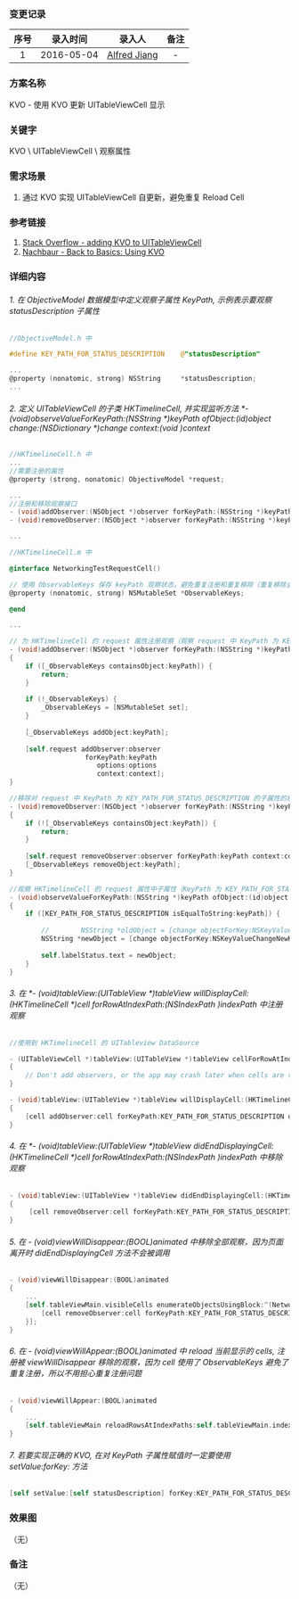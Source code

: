 ### 变更记录

| 序号 | 录入时间 | 录入人 | 备注 |
|:--------:|:--------:|:--------:|:--------:|
| 1 | 2016-05-04 | [Alfred Jiang](https://github.com/viktyz) | - |

### 方案名称

KVO - 使用 KVO 更新 UITableViewCell 显示

### 关键字

KVO \ UITableViewCell \ 观察属性

### 需求场景

1. 通过 KVO 实现 UITableViewCell 自更新，避免重复 Reload Cell

### 参考链接

1. [Stack Overflow - adding KVO to UITableViewCell](http://stackoverflow.com/questions/7656323/adding-kvo-to-uitableviewcell)
2. [Nachbaur - Back to Basics: Using KVO](https://nachbaur.com/2011/07/29/back-to-basics-using-kvo/)

### 详细内容

###### 1. 在 *ObjectiveModel* 数据模型中定义观察子属性 *KeyPath*, 示例表示要观察 *statusDescription* 子属性
```objectivec
//ObjectiveModel.h 中

#define KEY_PATH_FOR_STATUS_DESCRIPTION    @"statusDescription"

...
@property (nonatomic, strong) NSString     *statusDescription;
...
```

###### 2. 定义 *UITableViewCell* 的子类 *HKTimelineCell*, 并实现监听方法 *- (void)observeValueForKeyPath:(NSString *)keyPath ofObject:(id)object change:(NSDictionary *)change context:(void *)context*
```objectivec
//HKTimelineCell.h 中
...
//需要注册的属性
@property (strong, nonatomic) ObjectiveModel *request;

...
//注册和移除观察接口
- (void)addObserver:(NSObject *)observer forKeyPath:(NSString *)keyPath options:(NSKeyValueObservingOptions)options context:(void *)context;
- (void)removeObserver:(NSObject *)observer forKeyPath:(NSString *)keyPath context:(void *)context;

...

//HKTimelineCell.m 中

@interface NetworkingTestRequestCell()

// 使用 ObservableKeys 保存 keyPath 观察状态，避免重复注册和重复移除（重复移除会导致 crash）
@property (nonatomic, strong) NSMutableSet *ObservableKeys;

@end

...

// 为 HKTimelineCell 的 request 属性注册观察（观察 request 中 KeyPath 为 KEY_PATH_FOR_STATUS_DESCRIPTION 的子属性）, 此处的 request 为 ObjectiveModel 类型对象注册观察
- (void)addObserver:(NSObject *)observer forKeyPath:(NSString *)keyPath options:(NSKeyValueObservingOptions)options context:(void *)context
{
    if ([_ObservableKeys containsObject:keyPath]) {
        return;
    }
    
    if (!_ObservableKeys) {
        _ObservableKeys = [NSMutableSet set];
    }
    
    [_ObservableKeys addObject:keyPath];
    
    [self.request addObserver:observer
                   forKeyPath:keyPath
                      options:options
                      context:context];
}

//移除对 request 中 KeyPath 为 KEY_PATH_FOR_STATUS_DESCRIPTION 的子属性的观察
- (void)removeObserver:(NSObject *)observer forKeyPath:(NSString *)keyPath context:(nullable void *)context
{
    if (![_ObservableKeys containsObject:keyPath]) {
        return;
    }
    
    [self.request removeObserver:observer forKeyPath:keyPath context:context];
    [_ObservableKeys removeObject:keyPath];
}

//观察 HKTimelineCell 的 request 属性中子属性（KeyPath 为 KEY_PATH_FOR_STATUS_DESCRIPTION）值的变化并更新 labelStatus 显示，此处的 request 为 ObjectiveModel 类型对象
- (void)observeValueForKeyPath:(NSString *)keyPath ofObject:(id)object change:(NSDictionary *)change context:(void *)context
{
    if ([KEY_PATH_FOR_STATUS_DESCRIPTION isEqualToString:keyPath]) {
        
        //        NSString *oldObject = [change objectForKey:NSKeyValueChangeOldKey];
        NSString *newObject = [change objectForKey:NSKeyValueChangeNewKey];
        
        self.labelStatus.text = newObject;
    }
}

```

###### 3. 在 *- (void)tableView:(UITableView *)tableView willDisplayCell:(HKTimelineCell *)cell forRowAtIndexPath:(NSIndexPath *)indexPath* 中注册观察
```objectivec
//使用到 HKTimelineCell 的 UITableview DataSource

- (UITableViewCell *)tableView:(UITableView *)tableView cellForRowAtIndexPath:(NSIndexPath *)indexPath
{
    // Don't add observers, or the app may crash later when cells are recycled
}

- (void)tableView:(UITableView *)tableView willDisplayCell:(HKTimelineCell *)cell forRowAtIndexPath:(NSIndexPath *)indexPath
{
    [cell addObserver:cell forKeyPath:KEY_PATH_FOR_STATUS_DESCRIPTION options:(NSKeyValueObservingOptionOld | NSKeyValueObservingOptionNew) context:(void *)cell];
}
```

###### 4. 在 *- (void)tableView:(UITableView *)tableView didEndDisplayingCell:(HKTimelineCell *)cell forRowAtIndexPath:(NSIndexPath *)indexPath* 中移除观察
```objectivec
- (void)tableView:(UITableView *)tableView didEndDisplayingCell:(HKTimelineCell *)cell forRowAtIndexPath:(NSIndexPath *)indexPath
{
     [cell removeObserver:cell forKeyPath:KEY_PATH_FOR_STATUS_DESCRIPTION context:(void *)cell];
}
```

###### 5. 在 *- (void)viewWillDisappear:(BOOL)animated* 中移除全部观察，因为页面离开时 *didEndDisplayingCell* 方法不会被调用
```objectivec
- (void)viewWillDisappear:(BOOL)animated
{
    ...
    [self.tableViewMain.visibleCells enumerateObjectsUsingBlock:^(NetworkingTestRequestCell *cell, NSUInteger idx, BOOL * _Nonnull stop) {
        [cell removeObserver:cell forKeyPath:KEY_PATH_FOR_STATUS_DESCRIPTION context:(void *)cell];
    }];
}
```

###### 6. 在 *- (void)viewWillAppear:(BOOL)animated* 中 *reload* 当前显示的 *cells*, 注册被 *viewWillDisappear* 移除的观察，因为 *cell* 使用了 *ObservableKeys* 避免了重复注册，所以不用担心重复注册问题
```objectivec
- (void)viewWillAppear:(BOOL)animated
{
    ...
    [self.tableViewMain reloadRowsAtIndexPaths:self.tableViewMain.indexPathsForVisibleRows withRowAnimation:UITableViewRowAnimationNone];
}
```

###### 7. 若要实现正确的 KVO, 在对 *KeyPath* 子属性赋值时一定要使用 *setValue:forKey:* 方法
```objectivec
[self setValue:[self statusDescription] forKey:KEY_PATH_FOR_STATUS_DESCRIPTION];
```

### 效果图
（无）

### 备注
（无）